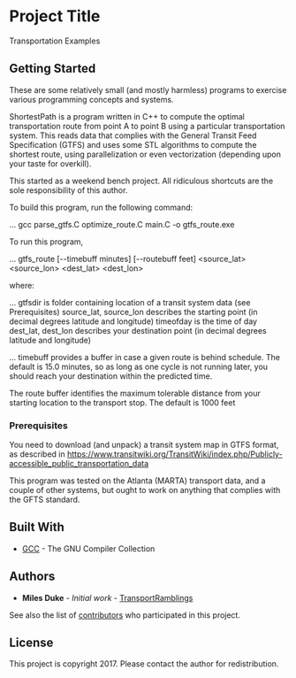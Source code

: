# Project Title

Transportation Examples

## Getting Started

These are some relatively small (and mostly harmless) programs to exercise various programming concepts and systems.

ShortestPath is a program written in C++ to compute the optimal transportation route from point A to point B using a particular transportation system.  This reads data that complies with the General Transit Feed Specification (GTFS) and uses some STL algorithms to compute the shortest route, using parallelization or even vectorization (depending upon your taste for overkill).

This started as a weekend bench project.  All ridiculous shortcuts are the sole responsibility of this author.

To build this program, run the following command:

...
gcc parse_gtfs.C optimize_route.C main.C -o gtfs_route.exe

To run this program,

...
gtfs_route [--timebuff minutes] [--routebuff feet] <gtfsdir> <source_lat> <source_lon> <timeofday> <dest_lat> <dest_lon>

where:

...
gtfsdir is folder containing location of a transit system data (see Prerequisites)
source_lat, source_lon describes the starting point (in decimal degrees latitude and longitude)
timeofday is the time of day
dest_lat, dest_lon describes your destination point (in decimal degrees latitude and longitude)

...
timebuff provides a buffer in case a given route is behind schedule.  The default is 15.0 minutes, so as long as one cycle is not running later, you should reach your destination within the predicted time.

The route buffer identifies the maximum tolerable distance from your starting location to the transport stop.  The default is 1000 feet

### Prerequisites

You need to download (and unpack) a transit system map in GTFS format, as described in https://www.transitwiki.org/TransitWiki/index.php/Publicly-accessible_public_transportation_data

This program was tested on the Atlanta (MARTA) transport data, and a couple of other systems, but ought to work on anything that complies with the GFTS standard.

## Built With

* [GCC](https://gcc.gnu.org/) - The GNU Compiler Collection

## Authors

* **Miles Duke** - *Initial work* - [TransportRamblings](https://github.com/TransportRamblings)

See also the list of [contributors](https://github.com/your/project/contributors) who participated in this project.

## License

This project is copyright 2017.  Please contact the author for redistribution.
